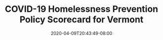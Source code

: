 ---
title: "COVID-19 Homelessness Prevention Policy Scorecard for Vermont"
date: 2020-04-09T20:43:49-08:00
layout: single
type: covid-policy-rankings
state_abbrev: vt # use state abbreviation.
state_title: Vermont
photoCredit:
hasSubnav: true
socialDescription: COVID-19 Homelessness Prevention Policy Scorecard for Vermont
description: See how Vermont ranks in our nationwide scorecard of homelessness prevention policies in response to COVID-19.
url: /covid-policy-rankings/vt
aliases:
    - /covid-policy-rankings/vt
    - /covid-policy-rankings/vermont
    - /es/covid-policy-rankings/vt
    - /es/covid-policy-rankings/vermont
---